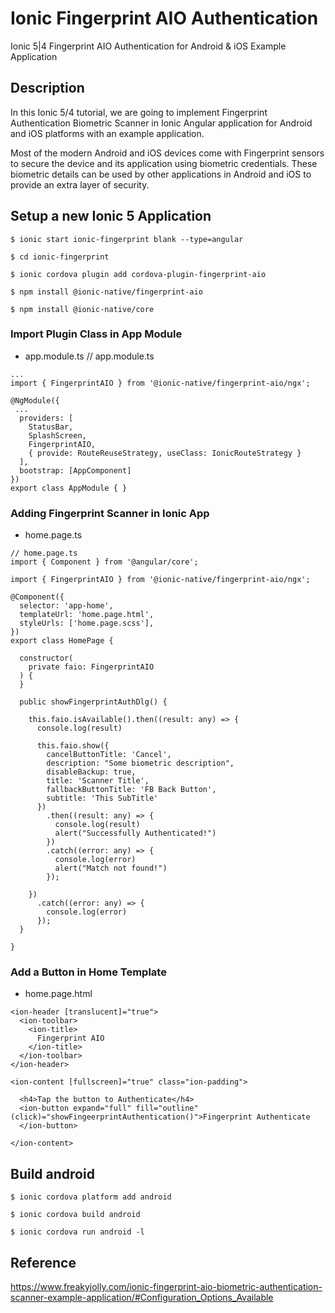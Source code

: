 # Ionic Fingerprint AIO Authentication
Ionic 5|4 Fingerprint AIO Authentication for Android & iOS Example Application

## Description
In this Ionic 5/4 tutorial, we are going to implement Fingerprint Authentication Biometric Scanner in Ionic Angular application for Android and iOS platforms with an example application.

Most of the modern Android and iOS devices come with Fingerprint sensors to secure the device and its application using biometric credentials. These biometric details can be used by other applications in Android and iOS to provide an extra layer of security.

## Setup a new Ionic 5 Application

    $ ionic start ionic-fingerprint blank --type=angular

    $ cd ionic-fingerprint
    
    $ ionic cordova plugin add cordova-plugin-fingerprint-aio
    
    $ npm install @ionic-native/fingerprint-aio
    
    $ npm install @ionic-native/core

###  Import Plugin Class in App Module
- app.module.ts
// app.module.ts
```
...
import { FingerprintAIO } from '@ionic-native/fingerprint-aio/ngx';

@NgModule({
 ...
  providers: [
    StatusBar,
    SplashScreen,
    FingerprintAIO,
    { provide: RouteReuseStrategy, useClass: IonicRouteStrategy }
  ],
  bootstrap: [AppComponent]
})
export class AppModule { }
```

### Adding Fingerprint Scanner in Ionic App
- home.page.ts
```
// home.page.ts
import { Component } from '@angular/core';

import { FingerprintAIO } from '@ionic-native/fingerprint-aio/ngx';

@Component({
  selector: 'app-home',
  templateUrl: 'home.page.html',
  styleUrls: ['home.page.scss'],
})
export class HomePage {

  constructor(
    private faio: FingerprintAIO
  ) {
  }

  public showFingerprintAuthDlg() {

    this.faio.isAvailable().then((result: any) => {
      console.log(result)

      this.faio.show({
        cancelButtonTitle: 'Cancel',
        description: "Some biometric description",
        disableBackup: true,
        title: 'Scanner Title',
        fallbackButtonTitle: 'FB Back Button',
        subtitle: 'This SubTitle'
      })
        .then((result: any) => {
          console.log(result)
          alert("Successfully Authenticated!")
        })
        .catch((error: any) => {
          console.log(error)
          alert("Match not found!")
        });

    })
      .catch((error: any) => {
        console.log(error)
      });
  }

}
```

### Add a Button in Home Template
- home.page.html
```
<ion-header [translucent]="true">
  <ion-toolbar>
    <ion-title>
      Fingerprint AIO
    </ion-title>
  </ion-toolbar>
</ion-header>

<ion-content [fullscreen]="true" class="ion-padding">

  <h4>Tap the button to Authenticate</h4>
  <ion-button expand="full" fill="outline" (click)="showFingeerprintAuthentication()">Fingerprint Authenticate
  </ion-button>

</ion-content>
```

## Build android

    $ ionic cordova platform add android

    $ ionic cordova build android

    $ ionic cordova run android -l

## Reference

https://www.freakyjolly.com/ionic-fingerprint-aio-biometric-authentication-scanner-example-application/#Configuration_Options_Available






